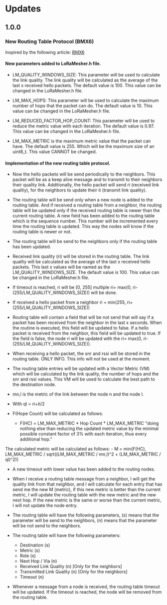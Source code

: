 # Updates

## 1.0.0

### New Routing Table Protocol (BMX6)

Inspired by the following article: [BMX6](https://ieeexplore.ieee.org/document/7300903)

#### New parameters added to LoRaMesher.h file.

- LM_QUALITY_WINDOWS_SIZE: This parameter will be used to calculate the link quality. The link quality will be calculated as the average of the last x received hello packets. The default value is 100. This value can be changed in the LoRaMesher.h file.

- LM_MAX_HOPS: This parameter will be used to calculate the maximum number of hops that the packet can do. The default value is 10. This value can be changed in the LoRaMesher.h file.

- LM_REDUCED_FACTOR_HOP_COUNT: This parameter will be used to reduce the metric value with each iteration. The default value is 0.97. This value can be changed in the LoRaMesher.h file.

- LM_MAX_METRIC is the maximum metric value that the packet can have. The default value is 255. Which will be the maximum size of an uint8_t. This value CANNOT be changed.

#### Implementation of the new routing table protocol.

- Now the hello packets will be send periodically to the neighbors. This packet will be as a keep alive message and to transmit to their neighbors their quality link. Additionally, the hello packet will send ri (received link quality), for the neighbors to update their ti (transmit link quality).

- The routing table will be send only when a new node is added to the routing table. And if received a routing table from a neighbor, the routing table will be updated only if the received routing table is newer than the current routing table. A new field has been added to the routing table which is the sequence number. This number will be incremented every time the routing table is updated. This way the nodes will know if the routing table is newer or not.

- The routing table will be send to the neighbors only if the routing table has been updated.

- Received link quality (ri) will be stored in the routing table. The link quality will be calculated as the average of the last x received hello packets. This last x values will be named as the LM_QUALITY_WINDOWS_SIZE. The default value is 100. This value can be changed in the LoRaMesher.h file.
- If timeout is reached, ri will be [0, 255] multiple ri= max(0, ri-(255/LM_QUALITY_WINDOWS_SIZE)) will be done.
- If received a hello packet from a neighbor ri = min(255, ri+(255/LM_QUALITY_WINDOWS_SIZE))
- Routing table will contain a field that will be not send that will say if a packet has been received from the neighbor in the last x seconds. When the routine is executed, this field will be updated to false. If a hello packet is received from the neighbor, this field will be updated to true. If the field is false, the node ri will be updated with the ri= max(0, ri-(255/LM_QUALITY_WINDOWS_SIZE)).

- When receiving a hello packet, the snr and rssi will be stored in the routing table. ONLY INFO. This info will not be used at the moment.

- The routing table entries will be updated with a Vector Metric (VM) which will be calculated by the link quality, the number of hops and the snr and rssi values. This VM will be used to calculate the best path to the destination node.
- mn,l is the metric of the link between the node n and the node l.
- With ql = ri+ti/2

- F(Hope Count) will be calculated as follows:
    - F(HC) = LM_MAX_METRIC * Hop Count * LM_MAX_METRIC
        "doing nothing else than reducing the updated metric value by the minimal possible constant factor of 3% with each iteration, thus every additional hop."


The calculated metric will be calculated as follows:
    - M = min(F(HC), LM_MAX_METRIC / sqrt((LM_MAX_METRIC / mn,l)^2 + (LM_MAX_METRIC / ql)^2))

- A new timeout with lower value has been added to the routing nodes. 
- When I receive a routing table message from a neighbor, I will get the quality link from that neighbor, and I will calculate for each entry that has send me the new M (metric), if this new metric is better than the current metric, I will update the routing table with the new metric and the new next hop. If the new metric is the same or worse than the current metric, I will not update the node entry.

- The routing table will have the following parameters, (s) means that the parameter will be send to the neighbors, (n) means that the parameter will be not send to the neighbors.
- The routing table will have the following parameters:
    - Destination (s)
    - Metric (s)
    - Role (s)
    - Next Hop / Via (n)
    - Received Link Quality (n) [Only for the neighbors]
    - Transmitted Link Quality (n) [Only for the neighbors]
    - Timeout (n)

- Whenever a message from a node is received, the routing table timeout will be updated. If the timeout is reached, the node will be removed from the routing table.
